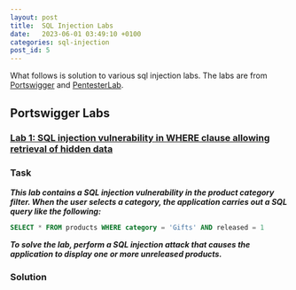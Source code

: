 ```yaml
---
layout: post
title:  SQL Injection Labs
date:   2023-06-01 03:49:10 +0100
categories: sql-injection
post_id: 5
---
```


What follows is solution to various sql injection labs. The labs are from [Portswigger](https://portswigger.net) and [PentesterLab](https://pentesterlab.com).

## Portswigger Labs

### [Lab 1: SQL injection vulnerability in WHERE clause allowing retrieval of hidden data](https://portswigger.net/web-security/sql-injection/lab-retrieve-hidden-data)

### Task

***This lab contains a SQL injection vulnerability in the product category filter. When the user selects a category, the application carries out a SQL query like the following:***
```sql
SELECT * FROM products WHERE category = 'Gifts' AND released = 1
```
***To solve the lab, perform a SQL injection attack that causes the application to display one or more unreleased products.***

### Solution
